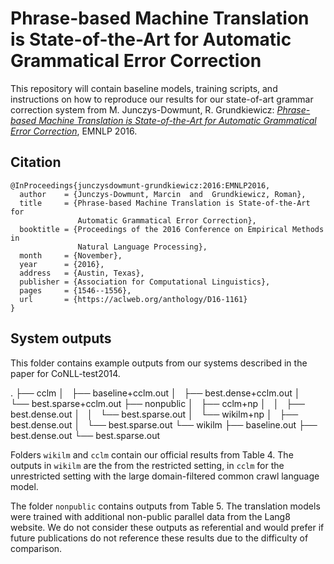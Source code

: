 Phrase-based Machine Translation is State-of-the-Art for Automatic Grammatical Error Correction
===============================================================================================

This repository will contain baseline models, training scripts, and
instructions on how to reproduce our results for our state-of-art grammar
correction system from M. Junczys-Dowmunt, R. Grundkiewicz: [_Phrase-based
Machine Translation is State-of-the-Art for Automatic Grammatical Error
Correction_](http://www.aclweb.org/anthology/D/D16/D16-1161.pdf), EMNLP 2016.


Citation
--------

    @InProceedings{junczysdowmunt-grundkiewicz:2016:EMNLP2016,
      author    = {Junczys-Dowmunt, Marcin  and  Grundkiewicz, Roman},
      title     = {Phrase-based Machine Translation is State-of-the-Art for
                   Automatic Grammatical Error Correction},
      booktitle = {Proceedings of the 2016 Conference on Empirical Methods in
                   Natural Language Processing},
      month     = {November},
      year      = {2016},
      address   = {Austin, Texas},
      publisher = {Association for Computational Linguistics},
      pages     = {1546--1556},
      url       = {https://aclweb.org/anthology/D16-1161}
    }


System outputs
--------------

This folder contains example outputs from our systems described in the paper for
CoNLL-test2014.


  .
  ├── cclm
  │   ├── baseline+cclm.out
  │   ├── best.dense+cclm.out
  │   └── best.sparse+cclm.out
  ├── nonpublic
  │   ├── cclm+np
  │   │   ├── best.dense.out
  │   │   └── best.sparse.out
  │   └── wikilm+np
  │       ├── best.dense.out
  │       └── best.sparse.out
  └── wikilm
      ├── baseline.out
      ├── best.dense.out
      └── best.sparse.out



Folders `wikilm` and `cclm` contain our official results from Table 4. The outputs
in `wikilm` are the from the restricted setting, in `cclm` for the unrestricted
setting with the large domain-filtered common crawl language model.

The folder `nonpublic` contains outputs from Table 5. The translation models were
trained with additional non-public parallel data from the Lang8 website. We do not
consider these outputs as referential and would prefer if future publications do
not reference these results due to the difficulty of comparison. 
